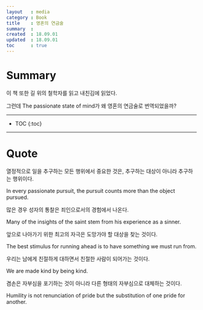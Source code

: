 ```yaml
---
layout   : media
category : Book
title    : 영혼의 연금술
summary  : 
created  : 18.09.01
updated  : 18.09.01
toc      : true
---
```


# Summary

이 책 또한 길 위의 철학자를 읽고 내친김에 읽었다.

그런데 The passionate state of mind가 왜 영혼의 연금술로 번역되었을까?

* * *

* TOC
 {:toc}

* * *

# Quote

열정적으로 일을 추구하는 모든 행위에서 중요한 것은, 추구하는 대상이 아니라 추구하는 행위이다.

In every passionate pursuit, the pursuit counts more than the object pursued.

많은 경우 성자의 통찰은 죄인으로서의 경험에서 나온다.

Many of the insights of the saint stem from his experience as a sinner.

앞으로 나아가기 위한 최고의 자극은 도망가야 할 대상을 찾는 것이다.

The best stimulus for running ahead is to have something we must run from.

우리는 남에게 친절하게 대하면서 친절한 사람이 되어가는 것이다.

We are made kind by being kind.

겸손은 자부심을 포기하는 것이 아니라 다른 형태의 자부심으로 대체하는 것이다.

Humility is not renunciation of pride but the substitution of one pride for another.
